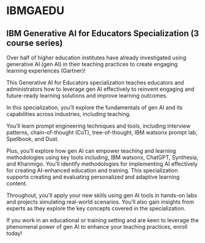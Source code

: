 # IBMGAEDU
## IBM Generative AI for Educators Specialization (3 course series)

Over half of higher education institutes have already investigated using generative AI (gen AI) in their teaching practices to create engaging learning experiences (Gartner)! 

This Generative AI for Educators specialization teaches educators and administrators how to leverage gen AI effectively to reinvent engaging and future-ready learning solutions and improve learning outcomes. 

In this specialization, you’ll explore the fundamentals of gen AI and its capabilities across industries, including teaching. 

You’ll learn prompt engineering techniques and tools, including interview patterns, chain-of-thought (CoT),  tree-of-thought, IBM watsonx prompt lab, Spellbook, and Dust. 

Plus, you’ll explore how gen AI can empower teaching and learning methodologies using key tools including, IBM watsonx, ChatGPT,  Synthesia, and Khanmigo. You’ll identify methodologies for implementing AI effectively for creating AI-enhanced education and training. This specialization supports creating and evaluating personalized and adaptive learning content.

Throughout, you’ll apply your new skills using gen AI tools in hands-on labs and projects simulating real-world scenarios. You’ll also gain insights from experts as they explore the key concepts covered in the specialization.  

If you work in an educational or training setting and are keen to leverage the phenomenal power of gen AI to enhance your teaching practices, enroll today!
